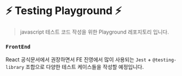 # ⚡️ Testing Playground ⚡️

> javascript 테스트 코드 작성을 위한 Playground 레포지토리 입니다.

### `FrontEnd`

React 공식문서에서 권장하면서 FE 진영에서 많이 사용되는 `Jest` + `@testing-library` 조합으로 다양한 테스트 케이스들을 작성할 예정입니다.
